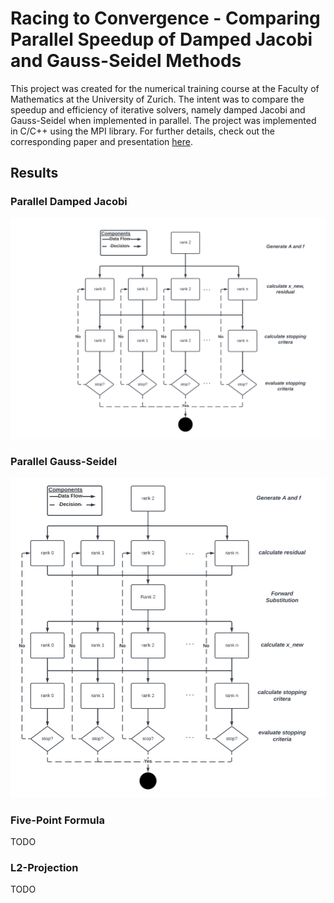 # Racing to Convergence - Comparing Parallel Speedup of Damped Jacobi and Gauss-Seidel Methods
This project was created for the numerical training course at the Faculty of Mathematics at the University of Zurich. The intent was to compare the speedup and efficiency of iterative solvers, namely damped Jacobi and Gauss-Seidel when implemented in parallel. The project was implemented in C/C++ using the MPI library. For further details, check out the corresponding paper and presentation [here](docs/).

## Results

### Parallel Damped Jacobi
![damped jacobi](media/damped-jacobi.png)


### Parallel Gauss-Seidel
![Gauss-Seidel](media/gauss-seidel.png)


### Five-Point Formula
TODO

### L2-Projection
TODO
